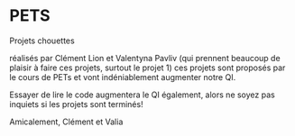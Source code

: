 # PETS
Projets chouettes

réalisés par Clément Lion et Valentyna Pavliv (qui prennent beaucoup de plaisir à faire ces projets, surtout le projet 1)
ces projets sont proposés par le cours de PETs et vont indéniablement augmenter notre QI.

Essayer de lire le code augmentera le QI également, alors ne soyez pas inquiets si les projets sont terminés!

Amicalement, 
Clément et Valia
